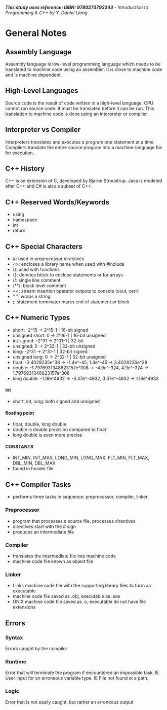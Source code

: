 ***This study uses reference: ISBN: 9780273793243***
*- Introduction to Programming & C++ by Y. Daniel Liang*

# General Notes

## Assembly Language
Assembly language is low-level programming language which needs to be
translated to machine code using an assembler. It is close to machine code
and is machine dependent.

## High-Level Languages
Source code is the result of code written in a high-level language.
CPU cannot run source code. It must be translated before it can be run.
This translation to machine code is done using an interpreter or compiler.

## Interpreter vs Compiler
Interpreters translates and executes a program one statement at a time.
Compilers translate the entire source program into a machine-language file for execution.

## C++ History
C++ is an extension of C, developed by Bjarne Stroustrup.
Java is modeled after C++ and C# is also a subset of C++.

## C++ Reserved Words/Keywords
- using
- namespace
- int
- return

## C++ Special Characters
- #: used in preprocessor directives
- <>: encloses a library name when used with #include
- (): used with functions
- {}: denotes block to enclose statements or for arrays
- //: single line comment
- /**/: block level comment
- <<: stream insertion operator outputs to console (cout, cerr)
- " ": wraps a string
- ;: statement terminator marks end of statement or block

## C++ Numeric Types
- short: -2^15 -> 2^15-1 | 16-bit signed
- unsigned short: 0 -> 2^16-1 | 16-bit unsigned
- int signed: -2^31 -> 2^31-1 | 32-bit
- unsigned: 0 -> 2^32-1 | 32-bit unsigned
- long: -2^31 -> 2^31-1 | 32-bit signed
- unsigned long: 0 -> 2^32-1 | 32-bit unsigned
- float: -3.4028235e^38 -> -1.4e^-45, 1.4e^-45 -> 3.4028235e^38
- double: -1.7976931348623157e^308 -> -4.9e^-324, 4.9e^-324 -> 1.7976931348623157e^308
- long double: -1.18e^4932 -> -3.37e^-4932, 3.37e^-4932 -> 1.18e^4932
#### int
- short, int, long: both signed and unsigned
#### floating point
- float, double, long double
- double is double precision compared to float
- long double is even more precise
#### CONSTANTS
- INT_MIN, INT_MAX, LONG_MIN, LONG_MAX, FLT_MIN, FLT_MAX, DBL_MIN, DBL_MAX
- found in <limits> header file

## C++ Compiler Tasks
- performs three tasks in sequence: preprocessor, compiler, linker
### Preprocessor
- program that processes a source file, processes directives
- directives start with the # sign
- produces an intermediate file
### Compiler
- translates the intermediate file into machine code
- machine code file known as object file
### Linker
- Links machine code file with the supporting library files to form an executable
- machine code file saved as .obj, executable as .exe
- UNIX machine code file saved as .o, executable do not have file extensions

## Errors
### Syntax
Errors caught by the compiler.
### Runtime
Error that will terminate the program if encountered an impossible task.
IE User input for an erroneous variable type.
IE File not found at a path.
### Logic
Error that is not easily caught, but rather an erroneous output